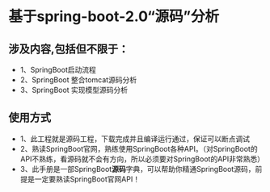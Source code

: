 # 基于spring-boot-2.0“源码”分析

## 涉及内容,包括但不限于：
+ 1、SpringBoot启动流程
+ 2、SpringBoot 整合tomcat源码分析
+ 3、SpringBoot 实现模型源码分析
## 使用方式
+ 1、此工程就是源码工程，下载完成并且编译运行通过，保证可以断点调试
+ 2、熟读SpringBoot官网，熟练使用SpringBoot各种API。（对SpringBoot的API不熟练，看源码就不会有方向，所以必须要对SpringBoot的API非常熟悉）
+ 3、此手册是一部SpringBoot**源码**字典，可以帮助你精通SpringBoot源码，前提是一定要熟读SpringBoot官网API！

 
